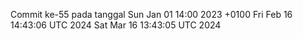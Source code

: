 Commit ke-55 pada tanggal Sun Jan 01 14:00 2023 +0100
Fri Feb 16 14:43:06 UTC 2024
Sat Mar 16 13:43:05 UTC 2024
